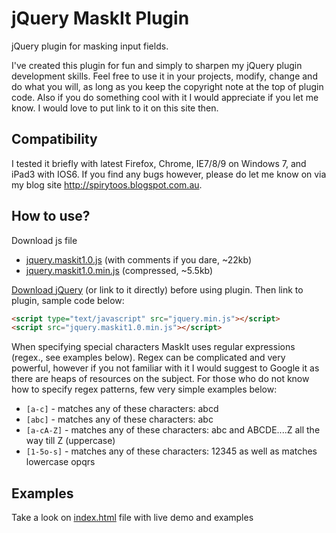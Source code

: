 # jQuery MaskIt Plugin
jQuery plugin for masking input fields.

I've created this plugin for fun and simply to sharpen my jQuery plugin development skills. Feel free to use it in your projects, modify, change and do what you will, as long as you keep the copyright note at the top of plugin code. Also if you do something cool with it I would appreciate if you let me know. I would love to put link to it on this site then.

## Compatibility

I tested it briefly with latest Firefox, Chrome, IE7/8/9 on Windows 7, and iPad3 with IOS6. If you find any bugs however, please do let me know on via my blog site http://spirytoos.blogspot.com.au.

## How to use?

Download js file
* [jquery.maskit1.0.js](/js/jquery.maskit1.0.js) (with comments if you dare, ~22kb)
* [jquery.maskit1.0.min.js](/js/jquery.maskit1.0.min.js) (compressed, ~5.5kb)

[Download jQuery](http://jquery.com/download/) (or link to it directly) before using plugin. Then link to plugin, sample code below: 

```html
<script type="text/javascript" src="jquery.min.js"></script>
<script src="jquery.maskit1.0.min.js"></script>
```

When specifying special characters MaskIt uses regular expressions (regex., see examples below). Regex can be complicated and very powerful, however if you not familiar with it I would suggest to Google it as there are heaps of resources on the subject. For those who do not know how to specify regex patterns, few very simple examples below: 
* `[a-c]` - matches any of these characters: abcd
* `[abc]` - matches any of these characters: abc
* `[a-cA-Z]` - matches any of these characters: abc and ABCDE....Z all the way till Z (uppercase)
* `[1-5o-s]` - matches any of these characters: 12345 as well as matches lowercase opqrs

## Examples

Take a look on [index.html](/index.html) file with live demo and examples
